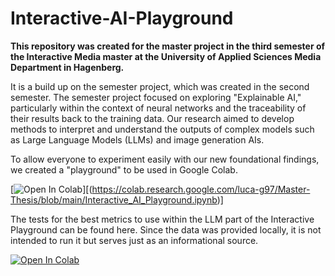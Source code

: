 # Interactive-AI-Playground

**This repository was created for the master project in the third semester of the Interactive Media master at the University of Applied Sciences Media Department in Hagenberg.**

It is a build up on the semester project, which was created in the second semester. 
The semester project focused on exploring "Explainable AI," particularly within the context of neural networks and the traceability of their results back to the training data. Our research aimed to develop methods to interpret and understand the outputs of complex models such as Large Language Models (LLMs) and image generation AIs.

To allow everyone to experiment easily with our new foundational findings, we created a "playground" to be used in Google Colab.

[![Open In Colab](https://colab.research.google.com/assets/colab-badge.svg)][(https://colab.research.google.com/luca-g97/Master-Thesis/blob/main/Interactive_AI_Playground.ipynb)]

The tests for the best metrics to use within the LLM part of the Interactive Playground can be found here. Since the data was provided locally, it is not intended to run it but serves just as an informational source.

[![Open In Colab](https://colab.research.google.com/assets/colab-badge.svg)](https://colab.research.google.com/luca-g97/Master-Thesis/blob/main/Testing_Area.ipynb)




